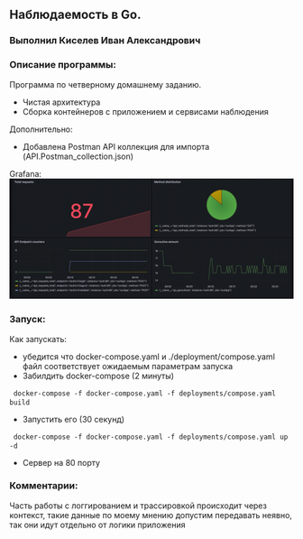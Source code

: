 
## Наблюдаемость в Go.
### Выполнил Киселев Иван Александрович

### Описание программы:
Программа по четверному домашнему заданию. 

- Чистая архитектура
- Сборка контейнеров с приложением и сервисами наблюдения

Дополнительно:
- Добавлена Postman API коллекция для импорта (API.Postman_collection.json)

Grafana:
![img.png](pic/img.png)

### Запуск:
Как запускать:
- убедится что docker-compose.уaml и ./deployment/compose.уaml файл соответствует ожидаемым параметрам запуска
- Забилдить docker-compose (2 минуты)
```shell
 docker-compose -f docker-compose.yaml -f deployments/compose.yaml build
```
- Запустить его (30 секунд)
```shell
 docker-compose -f docker-compose.yaml -f deployments/compose.yaml up -d
```
- Сервер на 80 порту

### Комментарии:

Часть работы с логгированием и трассировкой происходит через контекст, 
такие данные по моему мнению допустим передавать неявно, так они идут отдельно от логики приложения
